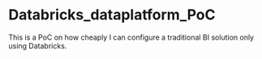 # Databricks_dataplatform_PoC
This is a PoC on how cheaply I can configure a traditional BI solution only using Databricks. 
